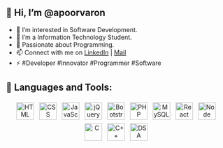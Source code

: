 ## 👋 Hi, I’m @apoorvaron 
- 👀 I’m interested in Software Development.
- 🔭 I’m a Information Technology Student.
- 🤔 Passionate about Programming.
- 📫 Connect with me on [LinkedIn](https://www.linkedin.com/in/apoorv-aron-742882212) | <a href = "mailto:apoorv.aron02@gmail.com">Mail</a>
- ⚡ #Developer #Innovator #Programmer #Software



## 🧰 Languages and Tools:
<p align="center">
 <img src="https://upload.wikimedia.org/wikipedia/commons/thumb/6/61/HTML5_logo_and_wordmark.svg/512px-HTML5_logo_and_wordmark.svg.png" alt="HTML" height="40" style="vertical-align:top; margin:4px">
 <img src="https://upload.wikimedia.org/wikipedia/commons/thumb/d/d5/CSS3_logo_and_wordmark.svg/1200px-CSS3_logo_and_wordmark.svg.png" alt="CSS" height="40" style="vertical-align:top; margin:4px">
 <img src="https://upload.wikimedia.org/wikipedia/commons/thumb/9/99/Unofficial_JavaScript_logo_2.svg/480px-Unofficial_JavaScript_logo_2.svg.png" alt="JavaScript" height="40" style="vertical-align:top; margin:4px">
 <img src="https://openjsf.org/wp-content/uploads/sites/84/2019/10/jquery-logo-vertical_large_square.png" alt="jQuery" height="40" style="vertical-align:top; margin:4px">
 <img src="https://upload.wikimedia.org/wikipedia/commons/thumb/b/b2/Bootstrap_logo.svg/512px-Bootstrap_logo.svg.png" alt="Bootstrap" height="40" style="vertical-align:top; margin:4px">
 <img src="https://upload.wikimedia.org/wikipedia/commons/thumb/2/27/PHP-logo.svg/2560px-PHP-logo.svg.png" alt="PHP" height="40" style="vertical-align:top; margin:4px">
 <img src="https://download.logo.wine/logo/MySQL/MySQL-Logo.wine.png" alt="MySQL" height="40" style="vertical-align:top; margin:4px">
 <img src="https://static.cdnlogo.com/logos/r/85/react.svg" alt="React JS" height="40" style="vertical-align:top; margin:4px">
<img src="https://www.surrealcms.com/uploads/nodejs-logo.png" alt="Node JS" height="40" style="vertical-align:top; margin:4px"> 
<img src="https://i.pinimg.com/originals/6e/46/e7/6e46e7dbe2bb73dacc055e5dbd85c3ad.png" alt="C" height="40" style="vertical-align:top; margin:4px">
<img src="https://i.pinimg.com/736x/a2/dc/32/a2dc3249364449a49f01a6275d277b8c.jpg" alt="C++" height="40" style="vertical-align:top; margin:4px"> 
 <img src="https://destatic.blob.core.windows.net/images/ds-logo.png" alt="DSA" height="40" style="vertical-align:top; margin:4px"> 

</p>

